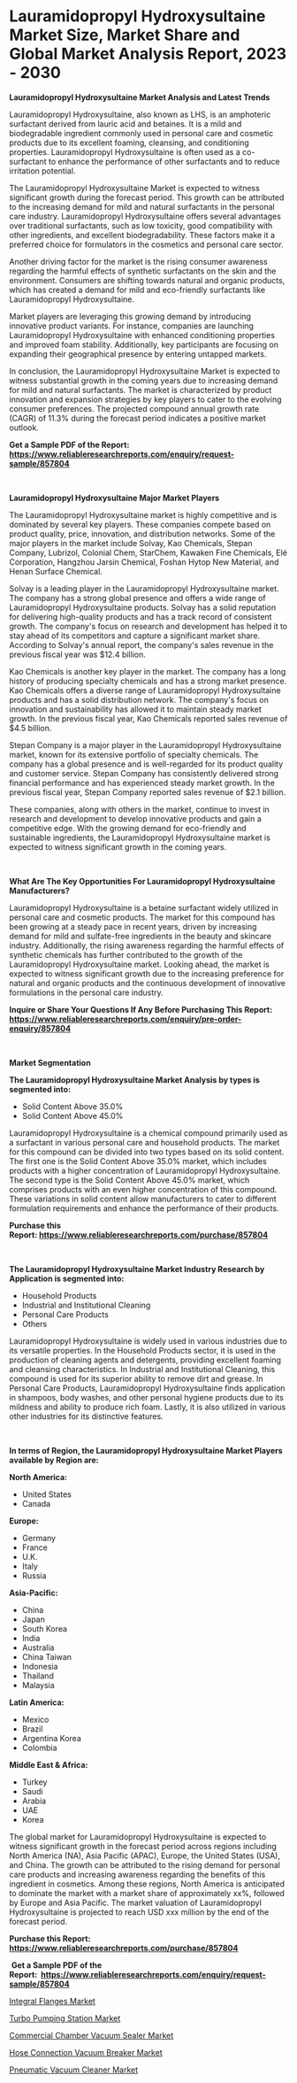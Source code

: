 <p><h1>Lauramidopropyl Hydroxysultaine Market Size, Market Share and Global Market Analysis Report, 2023 - 2030</h1></p><p><strong>Lauramidopropyl Hydroxysultaine Market Analysis and Latest Trends</strong></p>
<p><p>Lauramidopropyl Hydroxysultaine, also known as LHS, is an amphoteric surfactant derived from lauric acid and betaines. It is a mild and biodegradable ingredient commonly used in personal care and cosmetic products due to its excellent foaming, cleansing, and conditioning properties. Lauramidopropyl Hydroxysultaine is often used as a co-surfactant to enhance the performance of other surfactants and to reduce irritation potential.</p><p>The Lauramidopropyl Hydroxysultaine Market is expected to witness significant growth during the forecast period. This growth can be attributed to the increasing demand for mild and natural surfactants in the personal care industry. Lauramidopropyl Hydroxysultaine offers several advantages over traditional surfactants, such as low toxicity, good compatibility with other ingredients, and excellent biodegradability. These factors make it a preferred choice for formulators in the cosmetics and personal care sector.</p><p>Another driving factor for the market is the rising consumer awareness regarding the harmful effects of synthetic surfactants on the skin and the environment. Consumers are shifting towards natural and organic products, which has created a demand for mild and eco-friendly surfactants like Lauramidopropyl Hydroxysultaine.</p><p>Market players are leveraging this growing demand by introducing innovative product variants. For instance, companies are launching Lauramidopropyl Hydroxysultaine with enhanced conditioning properties and improved foam stability. Additionally, key participants are focusing on expanding their geographical presence by entering untapped markets.</p><p>In conclusion, the Lauramidopropyl Hydroxysultaine Market is expected to witness substantial growth in the coming years due to increasing demand for mild and natural surfactants. The market is characterized by product innovation and expansion strategies by key players to cater to the evolving consumer preferences. The projected compound annual growth rate (CAGR) of 11.3% during the forecast period indicates a positive market outlook.</p></p>
<p><strong>Get a Sample PDF of the Report:&nbsp; <a href="https://www.reliableresearchreports.com/enquiry/request-sample/857804">https://www.reliableresearchreports.com/enquiry/request-sample/857804</a></strong></p>
<p>&nbsp;</p>
<p><strong>Lauramidopropyl Hydroxysultaine Major Market Players</strong></p>
<p><p>The Lauramidopropyl Hydroxysultaine market is highly competitive and is dominated by several key players. These companies compete based on product quality, price, innovation, and distribution networks. Some of the major players in the market include Solvay, Kao Chemicals, Stepan Company, Lubrizol, Colonial Chem, StarChem, Kawaken Fine Chemicals, Elé Corporation, Hangzhou Jarsin Chemical, Foshan Hytop New Material, and Henan Surface Chemical.</p><p>Solvay is a leading player in the Lauramidopropyl Hydroxysultaine market. The company has a strong global presence and offers a wide range of Lauramidopropyl Hydroxysultaine products. Solvay has a solid reputation for delivering high-quality products and has a track record of consistent growth. The company's focus on research and development has helped it to stay ahead of its competitors and capture a significant market share. According to Solvay's annual report, the company's sales revenue in the previous fiscal year was $12.4 billion.</p><p>Kao Chemicals is another key player in the market. The company has a long history of producing specialty chemicals and has a strong market presence. Kao Chemicals offers a diverse range of Lauramidopropyl Hydroxysultaine products and has a solid distribution network. The company's focus on innovation and sustainability has allowed it to maintain steady market growth. In the previous fiscal year, Kao Chemicals reported sales revenue of $4.5 billion.</p><p>Stepan Company is a major player in the Lauramidopropyl Hydroxysultaine market, known for its extensive portfolio of specialty chemicals. The company has a global presence and is well-regarded for its product quality and customer service. Stepan Company has consistently delivered strong financial performance and has experienced steady market growth. In the previous fiscal year, Stepan Company reported sales revenue of $2.1 billion.</p><p>These companies, along with others in the market, continue to invest in research and development to develop innovative products and gain a competitive edge. With the growing demand for eco-friendly and sustainable ingredients, the Lauramidopropyl Hydroxysultaine market is expected to witness significant growth in the coming years.</p></p>
<p>&nbsp;</p>
<p><strong>What Are The Key Opportunities For Lauramidopropyl Hydroxysultaine Manufacturers?</strong></p>
<p><p>Lauramidopropyl Hydroxysultaine is a betaine surfactant widely utilized in personal care and cosmetic products. The market for this compound has been growing at a steady pace in recent years, driven by increasing demand for mild and sulfate-free ingredients in the beauty and skincare industry. Additionally, the rising awareness regarding the harmful effects of synthetic chemicals has further contributed to the growth of the Lauramidopropyl Hydroxysultaine market. Looking ahead, the market is expected to witness significant growth due to the increasing preference for natural and organic products and the continuous development of innovative formulations in the personal care industry.</p></p>
<p><strong>Inquire or Share Your Questions If Any Before Purchasing This Report: <a href="https://www.reliableresearchreports.com/enquiry/pre-order-enquiry/857804">https://www.reliableresearchreports.com/enquiry/pre-order-enquiry/857804</a></strong></p>
<p>&nbsp;</p>
<p><strong>Market Segmentation</strong></p>
<p><strong>The Lauramidopropyl Hydroxysultaine Market Analysis by types is segmented into:</strong></p>
<p><ul><li>Solid Content Above 35.0%</li><li>Solid Content Above 45.0%</li></ul></p>
<p><p>Lauramidopropyl Hydroxysultaine is a chemical compound primarily used as a surfactant in various personal care and household products. The market for this compound can be divided into two types based on its solid content. The first one is the Solid Content Above 35.0% market, which includes products with a higher concentration of Lauramidopropyl Hydroxysultaine. The second type is the Solid Content Above 45.0% market, which comprises products with an even higher concentration of this compound. These variations in solid content allow manufacturers to cater to different formulation requirements and enhance the performance of their products.</p></p>
<p><strong>Purchase this Report:&nbsp;<a href="https://www.reliableresearchreports.com/purchase/857804">https://www.reliableresearchreports.com/purchase/857804</a></strong></p>
<p>&nbsp;</p>
<p><strong>The Lauramidopropyl Hydroxysultaine Market Industry Research by Application is segmented into:</strong></p>
<p><ul><li>Household Products</li><li>Industrial and Institutional Cleaning</li><li>Personal Care Products</li><li>Others</li></ul></p>
<p><p>Lauramidopropyl Hydroxysultaine is widely used in various industries due to its versatile properties. In the Household Products sector, it is used in the production of cleaning agents and detergents, providing excellent foaming and cleansing characteristics. In Industrial and Institutional Cleaning, this compound is used for its superior ability to remove dirt and grease. In Personal Care Products, Lauramidopropyl Hydroxysultaine finds application in shampoos, body washes, and other personal hygiene products due to its mildness and ability to produce rich foam. Lastly, it is also utilized in various other industries for its distinctive features.</p></p>
<p>&nbsp;</p>
<p><strong>In terms of Region, the Lauramidopropyl Hydroxysultaine Market Players available by Region are:</strong></p>
<p>
    <p> <strong> North America: </strong>
        <ul>
            <li>United States</li>
            <li>Canada</li>
        </ul>
        </p> 
    <p> <strong> Europe: </strong>
        <ul>
            <li>Germany</li>
            <li>France</li>
            <li>U.K.</li>
            <li>Italy</li>
            <li>Russia</li>
        </ul>
        </p> 
    <p> <strong> Asia-Pacific: </strong>
        <ul>
            <li>China</li>
            <li>Japan</li>
            <li>South Korea</li>
            <li>India</li>
            <li>Australia</li>
            <li>China Taiwan</li>
            <li>Indonesia</li>
            <li>Thailand</li>
            <li>Malaysia</li>
        </ul>
        </p> 
    <p> <strong> Latin America: </strong>
        <ul>
            <li>Mexico</li>
            <li>Brazil</li>
            <li>Argentina Korea</li>
            <li>Colombia</li>
        </ul>
        </p> 
    <p> <strong> Middle East & Africa: </strong>
        <ul>
            <li>Turkey</li>
            <li>Saudi</li>
            <li>Arabia</li>
            <li>UAE</li>
            <li>Korea</li>
        </ul>
    </p>
    </p>
<p><p>The global market for Lauramidopropyl Hydroxysultaine is expected to witness significant growth in the forecast period across regions including North America (NA), Asia Pacific (APAC), Europe, the United States (USA), and China. The growth can be attributed to the rising demand for personal care products and increasing awareness regarding the benefits of this ingredient in cosmetics. Among these regions, North America is anticipated to dominate the market with a market share of approximately xx%, followed by Europe and Asia Pacific. The market valuation of Lauramidopropyl Hydroxysultaine is projected to reach USD xxx million by the end of the forecast period.</p></p>
<p><strong>Purchase this Report: <a href="https://www.reliableresearchreports.com/purchase/857804">https://www.reliableresearchreports.com/purchase/857804</a></strong></p>
<p>&nbsp;<strong>Get a Sample PDF of the Report:&nbsp;&nbsp;<a href="https://www.reliableresearchreports.com/enquiry/request-sample/857804">https://www.reliableresearchreports.com/enquiry/request-sample/857804</a></strong></p>
<p><strong></strong></p>
<p><p><a href="https://medium.com/@othamcclure/integral-flanges-market-analysis-and-sze-forecasted-for-period-from-2023-to-2030-c51d87f1524f">Integral Flanges Market</a></p><p><a href="https://medium.com/@porteradams98/turbo-pumping-station-market-trends-and-market-analysis-forecasted-for-period-2023-2030-1de272f72e8a">Turbo Pumping Station Market</a></p><p><a href="https://medium.com/@winonaboehm2023/analyzing-commercial-chamber-vacuum-sealer-market-global-industry-perspective-and-forecast-2023-417e87b449d8">Commercial Chamber Vacuum Sealer Market</a></p><p><a href="https://medium.com/@zoeyleannon2023/hose-connection-vacuum-breaker-market-competitive-analysis-market-trends-and-forecast-to-2030-a42bed225ca5">Hose Connection Vacuum Breaker Market</a></p><p><a href="https://medium.com/@marinaieme/pneumatic-vacuum-cleaner-market-trends-and-market-analysis-forecasted-for-period-2023-2030-9e9485cc763a">Pneumatic Vacuum Cleaner Market</a></p></p>